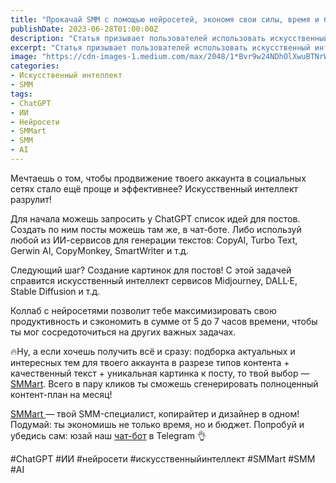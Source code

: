 ```yaml
---
title: "Прокачай SMM с помощью нейросетей, экономя свои силы, время и бюджет"
publishDate: 2023-06-28T01:00:00Z
description: "Статья призывает пользователей использовать искусственный интеллект и нейросети для улучшения эффективности продвижения аккаунтов в социальных сетях. Она предлагает использовать различные ИИ-сервисы для генерации идей для постов и создания картинок. При использовании коллаборации с нейросетями пользователи могут сэкономить время и повысить свою продуктивность. Статья также упоминает ИИ-помощника SMMart, который предлагает генерацию полноценного контент-плана на месяц."
excerpt: "Статья призывает пользователей использовать искусственный интеллект и нейросети для улучшения эффективности продвижения аккаунтов в социальных сетях. Она предлагает использовать..."
image: "https://cdn-images-1.medium.com/max/2048/1*Bvr9w24NDhOlXwuBTNrWqg.png"
categories:
- Искусственный интеллект
- SMM
tags:
- ChatGPT
- ИИ
- Нейросети
- SMMart
- SMM
- AI
--- 
```


Мечтаешь о том, чтобы продвижение твоего аккаунта в социальных сетях стало ещё проще и эффективнее? Искусственный интеллект разрулит!

Для начала можешь запросить у ChatGPT список идей для постов. Создать по ним посты можешь там же, в чат-боте. Либо используй любой из ИИ-сервисов для генерации текстов: CopyAI, Turbo Text, Gerwin AI, CopyMonkey, SmartWriter и т.д.

Следующий шаг? Создание картинок для постов! С этой задачей справится искусственный интеллект сервисов Midjourney, DALL·E, Stable Diffusion и т.д.

Коллаб с нейросетями позволит тебе максимизировать свою продуктивность и сэкономить в сумме от 5 до 7 часов времени, чтобы ты мог сосредоточиться на других важных задачах.

🔥Ну, а если хочешь получить всё и сразу: подборка актуальных и интересных тем для твоего аккаунта в разрезе типов контента + качественный текст + уникальная картинка к посту, то твой выбор — [SMMart](https://t.me/smmart_official_bot). Всего в пару кликов ты сможешь сгенерировать полноценный контент-план на месяц!

[SMMart ](https://t.me/smmart_official_bot)— твой SMM-специалист, копирайтер и дизайнер в одном! Подумай: ты экономишь не только время, но и бюджет. Попробуй и убедись сам: юзай наш [чат-бот](https://t.me/smmart_official_bot) в Telegram 👌

#ChatGPT #ИИ #нейросети #искусственныйинтеллект #SMMart #SMM #AI
